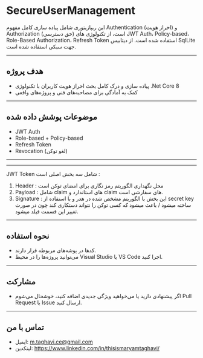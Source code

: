 # SecureUserManagement

این ریپازیتوری شامل پیاده سازی کامل مفهوم Authentication (احراز هویت) و Authorization (حق دسترسی) است، از تکنولوژی های JWT Auth، Policy-based، Role-Based Authorization، Refresh Token استفاده شده است.
از دیتابیس SqlLite جهت سبکی استفاده شده است.

---

## هدف پروژه

- پیاده سازی و درک کامل بحث احراز هویت کاربران با تکنولوژی .Net Core 8  
- کمک به آمادگی برای مصاحبه‌های فنی و پروژه‌های واقعی

---

## موضوعات پوشش داده شده
- JWT Auth 
- Role-based + Policy-based  
- Refresh Token
- Revocation (لغو توکن)

---

---

JWT Token شامل سه بخش اصلی است :
1) Header : محل نگهداری الگوریتم رمز نگاری برای امضای توکن است
2) Payload : شامل claim های استاندارد و claim های سفارشی است.
3) Signature : این بخش با الگوریتم مشخص شده در هدر و با استفاده از secret key ساخته میشود / باعث میشود که کسی توکن را نتواند دستکاری کند چون در صورت تغییر این قسمت فیلد میشود.

---

## نحوه استفاده

- کدها در پوشه‌های مربوطه قرار دارند.  
- می‌توانید پروژه‌ها را در محیط Visual Studio یا VS Code اجرا کنید.

---

## مشارکت

- اگر پیشنهادی دارید یا می‌خواهید ویژگی جدیدی اضافه کنید، خوشحال می‌شوم Pull Request یا Issue ارسال کنید.

---

## تماس با من

- ایمیل: m.taghavi.ce@gmail.com 
- لینکدین: https://www.linkedin.com/in/thisismaryamtaghavi/
